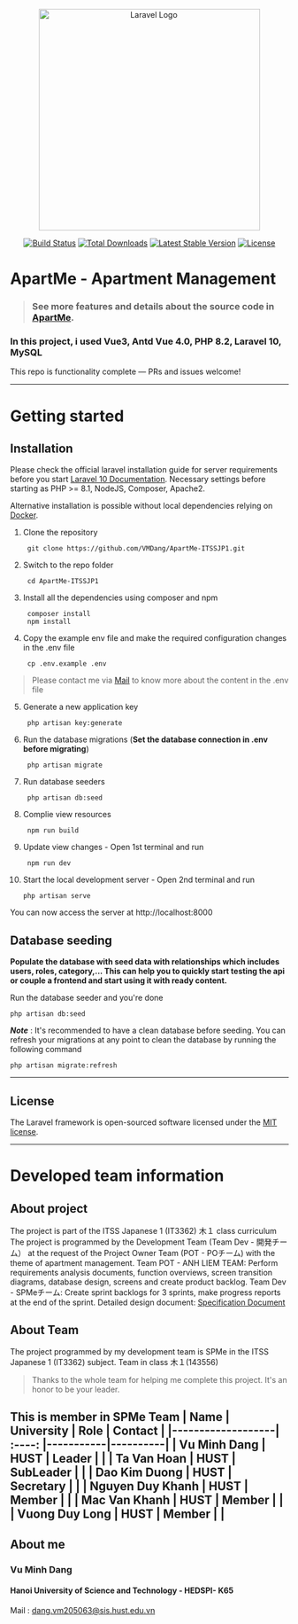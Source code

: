 <p align="center"><a href="https://laravel.com" target="_blank"><img src="https://raw.githubusercontent.com/laravel/art/master/logo-lockup/5%20SVG/2%20CMYK/1%20Full%20Color/laravel-logolockup-cmyk-red.svg" width="400" alt="Laravel Logo"></a></p>

<p align="center">
<a href="https://github.com/laravel/framework/actions"><img src="https://github.com/laravel/framework/workflows/tests/badge.svg" alt="Build Status"></a>
<a href="https://packagist.org/packages/laravel/framework"><img src="https://img.shields.io/packagist/dt/laravel/framework" alt="Total Downloads"></a>
<a href="https://packagist.org/packages/laravel/framework"><img src="https://img.shields.io/packagist/v/laravel/framework" alt="Latest Stable Version"></a>
<a href="https://packagist.org/packages/laravel/framework"><img src="https://img.shields.io/packagist/l/laravel/framework" alt="License"></a>
</p>

# ApartMe - Apartment Management

> ### 
>### See more features and details about the source code in [ApartMe](https://github.com/VMDang/ApartMe-ITSSJP1).
### In this project, i used Vue3, Antd Vue 4.0, PHP 8.2, Laravel 10, MySQL

This repo is functionality complete — PRs and issues welcome!

----------

# Getting started

## Installation

Please check the official laravel installation guide for server requirements before you start [Laravel 10 Documentation](https://laravel.com/docs/10.x). Necessary settings before starting as PHP >= 8.1, NodeJS, Composer, Apache2.

Alternative installation is possible without local dependencies relying on [Docker](#docker). 

1. Clone the repository

        git clone https://github.com/VMDang/ApartMe-ITSSJP1.git

2. Switch to the repo folder

        cd ApartMe-ITSSJP1

3. Install all the dependencies using composer and npm

        composer install
        npm install

4. Copy the example env file and make the required configuration changes in the .env file

        cp .env.example .env
> Please contact me via [Mail](mailto:dang.vm205063@sis.hust.edu.vn) to know more about the content in the .env file
5. Generate a new application key

        php artisan key:generate

6. Run the database migrations (**Set the database connection in .env before migrating**)

        php artisan migrate

7. Run database seeders
   
        php artisan db:seed
8. Complie view resources
   
        npm run build
9. Update view changes
		- Open 1st terminal and run 
   
        npm run dev     
10. Start the local development server
		- Open 2nd terminal and run
		
        php artisan serve

You can now access the server at http://localhost:8000

## Database seeding

**Populate the database with seed data with relationships which includes users, roles,  category,... This can help you to quickly start testing the api or couple a frontend and start using it with ready content.**

Run the database seeder and you're done

    php artisan db:seed

***Note*** : It's recommended to have a clean database before seeding. You can refresh your migrations at any point to clean the database by running the following command

    php artisan migrate:refresh
    
----------

## License

The Laravel framework is open-sourced software licensed under the [MIT license](https://opensource.org/licenses/MIT).

-------
# Developed team information

## About project
The project is part of the ITSS Japanese 1 (IT3362) 木１ class curriculum
The project is programmed by the Development Team (Team Dev - 開発チーム） at the request of the Project Owner Team (POT - POチーム) with the theme of apartment management.
Team POT - ANH LIEM TEAM: Perform requirements analysis documents, function overviews, screen transition diagrams, database design, screens and create product backlog.
Team Dev - SPMeチーム: Create sprint backlogs for 3 sprints, make progress reports at the end of the sprint.
Detailed design document: [Specification Document](https://docs.google.com/spreadsheets/d/1_hcT-URZkSKU-J9nKDhbmhY9f0gOLpaRlo2ljy3hTXM/edit#gid=2121357451)
## About Team
The project programmed by my development team is SPMe in the ITSS Japanese 1 (IT3362) subject. Team in class 木１(143556)
> Thanks to the whole team for helping me complete this project. It's an honor to be your leader.

This is member in SPMe Team
|       Name        | University    | Role   	| Contact  |
|-------------------|    :----:     |-----------|----------|
| Vu Minh Dang      | HUST          | Leader 	|          |
| Ta Van Hoan   	| HUST          | SubLeader |          |
| Dao Kim Duong     | HUST          | Secretary |          |
| Nguyen Duy Khanh  | HUST          | Member 	|          |
| Mac Van Khanh     | HUST          | Member 	|          |
| Vuong Duy Long 	| HUST          | Member 	|          |
---------
## About me
### **Vu Minh Dang**
#### Hanoi University of Science and Technology - HEDSPI- K65
Mail : [dang.vm205063@sis.hust.edu.vn](mailto:dang.vm205063@sis.hust.edu.vn)
